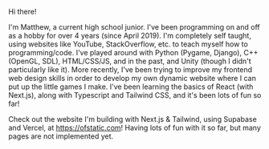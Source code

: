 Hi there!

I'm Matthew, a current high school junior. I've been programming on and off as a hobby for over 4 years (since April 2019).
I'm completely self taught, using websites like YouTube, StackOverflow, etc. to teach myself how to programming/code.
I've played around with Python (Pygame, Django), C++ (OpenGL, SDL), HTML/CSS/JS, and in the past, and Unity (though I didn't particularly like it).
More recently, I've been trying to improve my frontend web design skills in order to develop my own dynamic website where I can put up the little games I make.
I've been learning the basics of React (with Next.js), along with Typescript and Tailwind CSS, and it's been lots of fun so far!

Check out the website I'm building with Next.js & Tailwind, using Supabase and Vercel, at https://ofstatic.com!
Having lots of fun with it so far, but many pages are not implemented yet.
